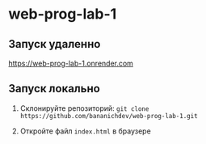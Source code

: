 # web-prog-lab-1

## Запуск удаленно

<https://web-prog-lab-1.onrender.com>

## Запуск локально

1. Склонируйте репозиторий: ```git clone https://github.com/bananichdev/web-prog-lab-1.git```

2. Откройте файл `index.html` в браузере
